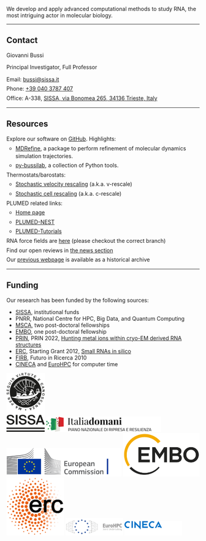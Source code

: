 
We develop and apply advanced computational methods to study RNA, the most intriguing actor in molecular biology.

---

## Contact

Giovanni Bussi

Principal Investigator, Full Professor  

<ul class="tight-list">
<li><i class="fas fa-envelope"></i> Email: <a href="mailto:bussi@sissa.it">bussi@sissa.it</a></li>
<li><i class="fas fa-phone"></i> Phone: <a href="tel:+390403787407">+39 040 3787 407</a></li>
<li><i class="fas fa-location-dot"></i> Office: A-338, <a href="https://maps.app.goo.gl/tNTxGpG9mjJVxbsX8">SISSA, via Bonomea 265, 34136 Trieste, Italy</a></li>
</ul>

---

## Resources

<ul class="tight-list">
<li><i class="fab fa-github"></i> Explore our software on <a href="https://github.com/bussilab">GitHub</a>. Highlights:
  <ul>
    <li><a href="https://github.com/bussilab/MDRefine">MDRefine</a>, a package to perform refinement of molecular dynamics simulation trajectories.</li>
    <li><a href="https://github.com/bussilab/py-bussilab">py-bussilab</a>, a collection of Python tools.</li>
  </ul>
</li>
  <li><i class="fa-solid fa-temperature-half"></i> Thermostats/barostats:
    <ul>
      <li><a href="https://github.com/GiovanniBussi/StochasticVelocityRescaling">Stochastic velocity rescaling</a> (a.k.a. v-rescale)</li>
      <li><a href="https://github.com/bussilab/crescale">Stochastic cell rescaling</a> (a.k.a. c-rescale)</li>
    </ul>
  </li>
    <li><i class="fas fa-crow"></i> PLUMED related links:
    <ul>
      <li><a href="https://www.plumed.org">Home page</a></li>
      <li><a href="https://www.plumed-nest.org">PLUMED-NEST</a></li>
      <li><a href="https://www.plumed-tutorials.org">PLUMED-Tutorials</a></li>
    </ul>
  </li>
<li><i class="fa-solid fa-dna"></i>RNA force fields are <a href="https://github.com/srnas/ff">here</a> (please checkout the correct branch)</li>
<li><i class="fas fa-clipboard"></i> Find our open reviews in <a href="./news?query=prereview.org">the news section</a></li>
<li><i class="fas fa-box-archive"></i> Our <a href="https://sites.google.com/site/giovannibussi">previous webpage</a> is available as a historical archive</li>
</ul>

---

## Funding

Our research has been funded by the following sources:
- [SISSA](https://www.sissa.it/), institutional funds
- PNRR, National Centre for HPC, Big Data, and Quantum Computing
- [MSCA](https://marie-sklodowska-curie-actions.ec.europa.eu/), two post-doctoral fellowships
- [EMBO](https://www.embo.org), one post-doctoral fellowship
- [PRIN](https://prin.mur.gov.it/), PRIN 2022, [Hunting metal ions within cryo-EM derived RNA structures](https://bussilab.github.io/prin2022)
- [ERC](https://erc.europa.eu/), Starting Grant 2012, [Small RNAs in silico](http://www.srnas.sissa.it/home/)
- [FIRB](https://firb.miur.it/), Futuro in Ricerca 2010
- [CINECA](https://www.cineca.it) and [EuroHPC](https://eurohpc-ju.europa.eu) for computer time


<img src="logos/SISSA.png" alt="SISSA Logo"  width="100"/>
<img src="logos/PNRR.svg" alt="PNRR Logo" width="300"/> 
<img src="logos/EuropeanCommission.svg"  alt="European Commission Logo" width="300"/> 
<img src="logos/EMBO.svg" alt="EMBO Logo" width="200"/> 
<img src="logos/ERC.svg" alt="ERC Logo" width="150"/> 
<img src="logos/EuroHPC.svg" alt="EuroHPC Logo" width="150"/> 
<img src="logos/hpccineca.svg" alt="CINECA HPC Logo" width="150"/> 


<style>
  .tight-list {
      list-style: none; /* Remove bullets */
      padding: 0;
      margin: 0;
  }

  .tight-list li {
      margin: 5px 0; /* Reduce vertical spacing */
      line-height: 1.4; /* Adjust for readability */
  }
</style>

